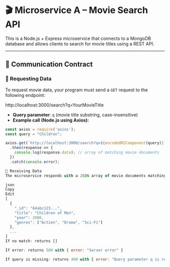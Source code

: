 # 🎬 Microservice A – Movie Search API

This is a Node.js + Express microservice that connects to a MongoDB database and allows clients to search for movie titles using a REST API.

---

## 📡 Communication Contract

### 🔹 Requesting Data

To request movie data, your program must send a `GET` request to the following endpoint:

http://localhost:3000/search?q=YourMovieTitle

- **Query parameter**: `q` (movie title substring, case-insensitive)
- **Example call (Node.js using Axios):**

```js
const axios = require('axios');
const query = "Children";

axios.get(`http://localhost:3000/search?q=${encodeURIComponent(query)}`)
  .then(response => {
    console.log(response.data); // array of matching movie documents
  })
  .catch(console.error);

🔹 Receiving Data
The microservice responds with a JSON array of movie documents matching the title search. Example response:

json
Copy
Edit
[
  {
    "_id": "64abc123...",
    "title": "Children of Men",
    "year": 2006,
    "genres": ["Action", "Drama", "Sci-Fi"]
  },
  ...
]
If no match: returns []

If error: returns 500 with { error: "Server error" }

If query is missing: returns 400 with { error: "Query parameter q is required" }

